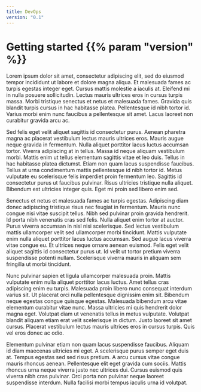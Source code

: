 ```yaml
---
title: DevOps
version: "0.1"
---
```


# Getting started {{% param "version" %}}

Lorem ipsum dolor sit amet, consectetur adipiscing elit, sed do eiusmod tempor incididunt ut labore et dolore magna aliqua. Et malesuada fames ac turpis egestas integer eget. Cursus mattis molestie a iaculis at. Eleifend mi in nulla posuere sollicitudin. Lectus mauris ultrices eros in cursus turpis massa. Morbi tristique senectus et netus et malesuada fames. Gravida quis blandit turpis cursus in hac habitasse platea. Pellentesque id nibh tortor id. Varius morbi enim nunc faucibus a pellentesque sit amet. Lacus laoreet non curabitur gravida arcu ac.

Sed felis eget velit aliquet sagittis id consectetur purus. Aenean pharetra magna ac placerat vestibulum lectus mauris ultrices eros. Mauris augue neque gravida in fermentum. Nulla aliquet porttitor lacus luctus accumsan tortor. Viverra adipiscing at in tellus. Massa id neque aliquam vestibulum morbi. Mattis enim ut tellus elementum sagittis vitae et leo duis. Tellus in hac habitasse platea dictumst. Etiam non quam lacus suspendisse faucibus. Tellus at urna condimentum mattis pellentesque id nibh tortor id. Metus vulputate eu scelerisque felis imperdiet proin fermentum leo. Sagittis id consectetur purus ut faucibus pulvinar. Risus ultricies tristique nulla aliquet. Bibendum est ultricies integer quis. Eget mi proin sed libero enim sed.

Senectus et netus et malesuada fames ac turpis egestas. Adipiscing diam donec adipiscing tristique risus nec feugiat in fermentum. Mauris nunc congue nisi vitae suscipit tellus. Nibh sed pulvinar proin gravida hendrerit. Id porta nibh venenatis cras sed felis. Nulla aliquet enim tortor at auctor. Purus viverra accumsan in nisl nisi scelerisque. Sed lectus vestibulum mattis ullamcorper velit sed ullamcorper morbi tincidunt. Mattis vulputate enim nulla aliquet porttitor lacus luctus accumsan. Sed augue lacus viverra vitae congue eu. Et ultrices neque ornare aenean euismod. Felis eget velit aliquet sagittis id consectetur purus ut. Id velit ut tortor pretium viverra suspendisse potenti nullam. Scelerisque viverra mauris in aliquam sem fringilla ut morbi tincidunt.

Nunc pulvinar sapien et ligula ullamcorper malesuada proin. Mattis vulputate enim nulla aliquet porttitor lacus luctus. Amet tellus cras adipiscing enim eu turpis. Malesuada proin libero nunc consequat interdum varius sit. Ut placerat orci nulla pellentesque dignissim enim sit. Bibendum neque egestas congue quisque egestas. Malesuada bibendum arcu vitae elementum curabitur vitae nunc. Massa ultricies mi quis hendrerit dolor magna eget. Volutpat diam ut venenatis tellus in metus vulputate. Volutpat blandit aliquam etiam erat velit scelerisque in dictum. Justo laoreet sit amet cursus. Placerat vestibulum lectus mauris ultrices eros in cursus turpis. Quis vel eros donec ac odio.

Elementum pulvinar etiam non quam lacus suspendisse faucibus. Aliquam id diam maecenas ultricies mi eget. A scelerisque purus semper eget duis at. Tempus egestas sed sed risus pretium. A arcu cursus vitae congue mauris rhoncus aenean. Pellentesque elit eget gravida cum sociis. Mattis rhoncus urna neque viverra justo nec ultrices dui. Cursus euismod quis viverra nibh cras pulvinar. Orci porta non pulvinar neque laoreet suspendisse interdum. Nulla facilisi morbi tempus iaculis urna id volutpat.
